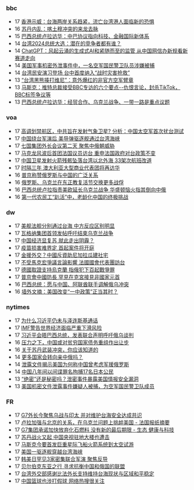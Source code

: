 <!-- BLOG-POST-LIST:START -->
<!-- BLOG-POST-LIST:END -->

### bbc
<!-- bbc:START -->
-  17 [香港示威：台海两岸关系趋紧，流亡台湾港人面临新的恐惧](https://www.bbc.com/zhongwen/simp/chinese-news-65296005?at_medium=RSS&at_campaign=KARANGA)
-  16 [苏丹内乱：喀土穆冲突的来龙去脉](https://www.bbc.com/zhongwen/simp/world-65291811?at_medium=RSS&at_campaign=KARANGA)
-  15 [巴西总统卢拉访华：中巴协议指向科技、金融国际新体系](https://www.bbc.com/zhongwen/simp/world-65286148?at_medium=RSS&at_campaign=KARANGA)
-  14 [台湾2024总统大选：潜在的竞争者都有谁？](https://www.bbc.com/zhongwen/simp/chinese-news-65277246?at_medium=RSS&at_campaign=KARANGA)
-  14 [ChatGPT：风起云涌的生成式AI和紧随而至的监管 从中国网信办新规看新赛道走向](https://www.bbc.com/zhongwen/simp/chinese-news-65274804?at_medium=RSS&at_campaign=KARANGA)
-  14 [美国军事机密外泄事件中，一名空军国民警卫队员涉嫌被捕](https://www.bbc.com/zhongwen/simp/world-65272573?at_medium=RSS&at_campaign=KARANGA)
-  14 [台湾民安演习登场 台中首度纳入“战时灾害抢救”](https://www.bbc.com/zhongwen/simp/chinese-news-65273165?at_medium=RSS&at_campaign=KARANGA)
-  13 [“台湾黑熊揍打维尼”：意外爆红的非官方空军臂章](https://www.bbc.com/zhongwen/simp/chinese-news-65265089?at_medium=RSS&at_campaign=KARANGA)
-  13 [马斯克：推特总裁接受BBC专访的六个要点--仇恨言论，封杀TikTok，BBC标签争议等](https://www.bbc.com/zhongwen/simp/world-65259764?at_medium=RSS&at_campaign=KARANGA)
-  13 [巴西总统卢拉访华：经贸合作、乌克兰战争、一带一路是重点议题](https://www.bbc.com/zhongwen/simp/world-65248165?at_medium=RSS&at_campaign=KARANGA)<!-- bbc:END -->

### voa
<!-- voa:START -->
-  17 [高调划禁航区，中共旨在发射气象卫星? 分析：中国太空军首次扰台测试](https://www.voachinese.com/a/china-launched-satellite-rocket-in-waters-north-of-taiwan-20230416/7052872.html)
-  17 [中国绕台军演后 美导弹驱逐舰通过台湾海峡](https://www.voachinese.com/a/us-warship-transits-taiwan-strait-in-sensitive-time-20230417/7053449.html)
-  17 [七国集团外长会议第二天 聚焦中俄朝威胁](https://www.voachinese.com/a/g7-2nd-day-meeting-focus-on-china-russia-north-korea-threats-20230417/7053408.html)
-  17 [马克龙风波后首团法国议员访台 重申法国政府对台政策不变](https://www.voachinese.com/a/first-french-delegation-arrives-in-taiwan-after-macron-remarks-20230417/7053402.html)
-  17 [中国卫星发射火箭残骸坠落台湾以北外海 33架次航班改道](https://www.voachinese.com/a/china-satellite-launch-affects-taiwan-20230417/7053361.html)
-  17 [时隔三年 澳大利亚大型商业代表团将再访华](https://www.voachinese.com/a/australia-major-business-delegation-to-china-after-3-years-20230417/7053358.html)
-  16 [普京称赞俄罗斯与中国的广泛关系](https://www.voachinese.com/a/putin-hails-russia-s-broad-ties-with-china-/7052921.html)
-  16 [俄罗斯、乌克兰在东正教复活节交换更多战俘](https://www.voachinese.com/a/russia-ukraine-exchange-more-prisoners-on-orthodox-easter-/7052864.html)
-  16 [巴西总统卢拉指责美欧延长乌克兰战争 华盛顿恼火指其倒向中俄](https://www.voachinese.com/a/brazil-talks-about-mediation-of-the-ukraine-war-04162023/7052789.html)
-  16 [第一代农民工“趴活”中，老龄化中国的终极挑战](https://www.voachinese.com/a/china-tightens-age-limits-for-workers-impacting-livelihoods-of-80-million-elderly-migrant-workers-20230416/7052738.html)<!-- voa:END -->

### dw
<!-- dw:START -->
-  17 [美舰法舰分别通过台海 中方反应区别明显](https://www.dw.com/zh/美舰法舰分别通过台海-中方反应区别明显/a-65346495?maca=chi-rss-chi-all-1127-xml-atom)
-  17 [瓦格纳集团首领发帖呼吁结束乌克兰战争](https://www.dw.com/zh/瓦格纳集团首领发帖呼吁结束乌克兰战争/a-65346519?maca=chi-rss-chi-all-1127-xml-atom)
-  17 [中国经济显复苏 就此走出阴霾？](https://www.dw.com/zh/中国经济显复苏-就此走出阴霾？/a-65346516?maca=chi-rss-chi-all-1127-xml-atom)
-  17 [疫苗损害难界定 首起案件将开庭](https://www.dw.com/zh/疫苗损害难界定-首起案件将开庭/a-65281551?maca=chi-rss-chi-all-1127-xml-atom)
-  17 [金援外交？中國斥資助尼加拉瓜建社宅](https://www.dw.com/zh/金援外交？中國斥資助尼加拉瓜建社宅/a-65344651?maca=chi-rss-chi-all-1127-xml-atom)
-  17 [不受馬克宏爭議言論影響 法國國會代表團訪台](https://www.dw.com/zh/不受馬克宏爭議言論影響-法國國會代表團訪台/a-65343523?maca=chi-rss-chi-all-1127-xml-atom)
-  17 [德國取證支持烏克蘭 指俄犯下百起戰爭罪](https://www.dw.com/zh/德國取證支持烏克蘭-指俄犯下百起戰爭罪/a-65342859?maca=chi-rss-chi-all-1127-xml-atom)
-  17 [普京會中國防長 罕見在克宮接見非國家元首](https://www.dw.com/zh/普京會中國防長-罕見在克宮接見非國家元首/a-65338710?maca=chi-rss-chi-all-1127-xml-atom)
-  16 [巴西总统：愿与中国、阿联酋联手调解俄乌冲突](https://www.dw.com/zh/巴西总统：愿与中国、阿联酋联手调解俄乌冲突/a-65339949?maca=chi-rss-chi-all-1127-xml-atom)
-  16 [墙外文摘：美国改变“一中政策”正当其时？](https://www.dw.com/zh/墙外文摘：美国改变-一中政策-正当其时？/a-65339255?maca=chi-rss-chi-all-1127-xml-atom)<!-- dw:END -->

### nytimes
<!-- nytimes:START -->
-  17 [为什么习近平仍未与泽连斯基通话](https://cn.nytimes.com/world/20230417/why-chinas-leader-hasnt-called-the-president-of-ukraine/?utm_source=RSS)
-  17 [IMF警告世界经济面临严重下滑风险](https://cn.nytimes.com/business/20230412/imf-world-economic-outlook/?utm_source=RSS)
-  17 [习近平会晤巴西总统，发表联合声明呼吁俄乌谈判](https://cn.nytimes.com/world/20230417/brazil-china-russia-ukraine/?utm_source=RSS)
-  16 [压力之下，中国或对贫穷国家债务重组作出让步](https://cn.nytimes.com/business/20230417/china-debt-relief/?utm_source=RSS)
-  16 [关于苏丹武装冲突，你应该知道的](https://cn.nytimes.com/world/20230417/sudan-khartoum-military/?utm_source=RSS)
-  14 [更多国家会转向亲中俄吗？](https://cn.nytimes.com/opinion/20230414/biden-foreign-policy-china-russia/?utm_source=RSS)
-  14 [泄露文件揭示美国为何称中国曾考虑军援俄罗斯](https://cn.nytimes.com/world/20230414/new-leaked-documents-offer-a-clue-about-us-warnings-that-china-was-considering-giving-russia-military-aid/?utm_source=RSS)
-  14 [中国八年间以间谍罪名拘捕17名日本公民](https://cn.nytimes.com/asia-pacific/20230414/china-japan-spying-espionage/?utm_source=RSS)
-  13 [“绝密”还是秘密吗？泄密事件暴露美国情报安全漏洞](https://cn.nytimes.com/usa/20230414/documents-leak-security-clearance/?utm_source=RSS)
-  13 [美国机密文件泄露事件嫌疑人被捕，为空军国民警卫队成员](https://cn.nytimes.com/usa/20230414/documents-leak-leaker-identity/?utm_source=RSS)<!-- nytimes:END -->

### FR
<!-- FR:START -->
-  17 [G7外长今聚焦乌战与印太 并对维护台海安全达成共识](https://www.rfi.fr/cn/%E5%9B%BD%E9%99%85/20230417-g7%E5%A4%96%E9%95%BF%E4%BB%8A%E8%81%9A%E7%84%A6%E4%B9%8C%E6%88%98%E4%B8%8E%E5%8D%B0%E5%A4%AA-%E5%B9%B6%E5%AF%B9%E7%BB%B4%E6%8A%A4%E5%8F%B0%E6%B5%B7%E5%AE%89%E5%85%A8%E8%BE%BE%E6%88%90%E5%85%B1%E8%AF%86)
-  17 [卢拉加强与北京的关系，在乌克兰问题上挑衅美国 - 法国报纸摘要](https://www.rfi.fr/cn/%E4%B8%93%E6%A0%8F%E6%A3%80%E7%B4%A2/%E6%B3%95%E5%9B%BD%E6%8A%A5%E7%BA%B8%E6%91%98%E8%A6%81/20230417-%E5%8D%A2%E6%8B%89%E5%8A%A0%E5%BC%BA%E4%B8%8E%E5%8C%97%E4%BA%AC%E7%9A%84%E5%85%B3%E7%B3%BB%EF%BC%8C%E5%9C%A8%E4%B9%8C%E5%85%8B%E5%85%B0%E9%97%AE%E9%A2%98%E4%B8%8A%E6%8C%91%E8%A1%85%E7%BE%8E%E5%9B%BD)
-  17 [G7集团承诺加快放弃化石燃料 没有新的最后期限 - 生态 健康与科技](https://www.rfi.fr/cn/%E4%B8%93%E6%A0%8F%E6%A3%80%E7%B4%A2/%E7%94%9F%E6%80%81-%E5%81%A5%E5%BA%B7%E4%B8%8E%E7%A7%91%E6%8A%80/20230417-g7%E9%9B%86%E5%9B%A2%E6%89%BF%E8%AF%BA%E5%8A%A0%E5%BF%AB%E6%94%BE%E5%BC%83%E5%8C%96%E7%9F%B3%E7%87%83%E6%96%99-%E6%B2%A1%E6%9C%89%E6%96%B0%E7%9A%84%E6%9C%80%E5%90%8E%E6%9C%9F%E9%99%90)
-  17 [苏丹战火又起 中国央视驻地大楼也遭击](https://www.rfi.fr/cn/%E5%9B%BD%E9%99%85/20230417-%E8%8B%8F%E4%B8%B9%E6%88%98%E7%81%AB%E5%8F%88%E8%B5%B7-%E4%B8%AD%E5%9B%BD%E5%A4%AE%E8%A7%86%E9%A9%BB%E5%9C%B0%E5%A4%A7%E6%A5%BC%E4%B9%9F%E9%81%AD%E5%87%BB)
-  17 [马斯克今要首发巨重星际飞船火箭系统到太空试游](https://www.rfi.fr/cn/%E7%BE%8E%E6%B4%B2/20230417-%E9%A9%AC%E6%96%AF%E5%85%8B%E4%BB%8A%E8%A6%81%E9%A6%96%E5%8F%91%E5%B7%A8%E9%87%8D%E6%98%9F%E9%99%85%E9%A3%9E%E8%88%B9%E7%81%AB%E7%AE%AD%E7%B3%BB%E7%BB%9F%E5%88%B0%E5%A4%AA%E7%A9%BA%E8%AF%95%E6%B8%B8)
-  17 [美国一驱逐舰穿越台湾海峡](https://www.rfi.fr/cn/%E5%9B%BD%E9%99%85/20230417-%E7%BE%8E%E5%9B%BD%E4%B8%80%E9%A9%B1%E9%80%90%E8%88%B0%E7%A9%BF%E8%B6%8A%E5%8F%B0%E6%B9%BE%E6%B5%B7%E5%B3%A1)
-  17 [韩美日罕见3家密集联合军演 聚焦反导](https://www.rfi.fr/cn/%E4%BA%9A%E6%B4%B2/20230417-%E9%9F%A9%E7%BE%8E%E6%97%A5%E7%BD%95%E8%A7%813%E5%AE%B6%E5%AF%86%E9%9B%86%E8%81%94%E5%90%88%E5%86%9B%E6%BC%94-%E8%81%9A%E7%84%A6%E5%8F%8D%E5%AF%BC)
-  17 [贝尔伯克东亚之行 寻求抗衡中国和俄国的联盟](https://www.rfi.fr/cn/%E5%9B%BD%E9%99%85/20230417-%E8%B4%9D%E5%B0%94%E4%BC%AF%E5%85%8B%E4%B8%9C%E4%BA%9A%E4%B9%8B%E8%A1%8C-%E5%AF%BB%E6%B1%82%E6%8A%97%E8%A1%A1%E4%B8%AD%E5%9B%BD%E5%92%8C%E4%BF%84%E5%9B%BD%E7%9A%84%E8%81%94%E7%9B%9F)
-  17 [台湾外交部感谢比法外长支持维持台海现状与区域和平稳定](https://www.rfi.fr/cn/%E4%B8%AD%E5%9B%BD/20230417-%E5%8F%B0%E6%B9%BE%E5%A4%96%E4%BA%A4%E9%83%A8%E6%84%9F%E8%B0%A2%E6%AF%94%E6%B3%95%E5%A4%96%E9%95%BF%E6%94%AF%E6%8C%81%E7%BB%B4%E6%8C%81%E5%8F%B0%E6%B5%B7%E7%8E%B0%E7%8A%B6%E4%B8%8E%E5%8C%BA%E5%9F%9F%E5%92%8C%E5%B9%B3%E7%A8%B3%E5%AE%9A)
-  17 [中国篮球也涉打假球 网络热搜很关注](https://www.rfi.fr/cn/%E4%B8%AD%E5%9B%BD/20230417-%E4%B8%AD%E5%9B%BD%E7%AF%AE%E7%90%83%E4%B9%9F%E6%B6%89%E6%89%93%E5%81%87%E7%90%83-%E7%BD%91%E7%BB%9C%E7%83%AD%E6%90%9C%E5%BE%88%E5%85%B3%E6%B3%A8)<!-- FR:END -->